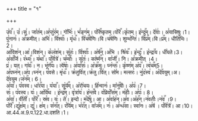 +++
title = "१"

+++


  
उ꣡प꣢꣯। उ꣣।सु꣢। जा꣣त꣢म्।अ꣣प्तु꣡र꣢म्। गो꣡भिः꣢। भं꣣ङ्ग꣢म्। प꣡रि꣢꣯ष्कृतम्।प꣡रि꣢꣯।कृ꣣तम्। इ꣡न्दु꣢꣯म्। दे꣣वाः꣢। अ꣣यासिषुः।1।  
पु꣣नानः꣢। अ꣣क्रमीत्। अभि꣢। वि꣡श्वाः꣢꣯। मृ꣡धः꣢꣯। वि꣡च꣢꣯र्षणिः।वि।च꣣र्षणिः। शुम्भ꣡न्ति꣢। वि꣡प्र꣢꣯म्।वि।प्र꣢꣯म्। धीति꣡भिः।2।  
आ꣣विश꣢न्।आ꣣।विश꣢न्। क꣣ल꣡श꣢म्। सु꣣तः꣢। वि꣡श्वाः꣢꣯। अ꣡र्ष꣢꣯न्।अ꣣भि । श्रि꣡यः꣢꣯। इ꣡न्दुः꣢꣯। इ꣡न्द्रा꣢꣯य। धी꣣यते।3।  
अ꣡स꣢꣯र्जि। र꣡थ्यः꣢꣯। य꣡था꣢꣯। प꣣वि꣡त्रे꣢। च꣣म्वोः꣢꣯ । सु꣣तः꣢। का꣡र्ष्म꣢꣯न्। वा꣣जी꣢। नि। अ꣣क्रमीत् ।4।  
प्र꣢। यत्। गा꣡वः꣢꣯। न। भू꣡र्ण꣢꣯यः। त्वे꣣षाः꣢। अ꣣या꣡सः꣢। अ꣡क्र꣢꣯मुः। घ्न꣡न्तः꣢꣯। कृ꣣ष्ण꣢म् अ꣡प꣢꣯। त्व꣡च꣢꣯म्5।  
अ꣣पघ्न꣢न्।अ꣣प।घ्न꣢न्। प꣣वसे। मृ꣡धः꣢꣯। क्र꣣तुवि꣢त्।क्र꣣तु।वि꣢त्। सो꣣म। मत्सरः꣢। नु꣣द꣡स्व꣢। अ꣡दे꣢꣯वयुम्।अ।दे꣣वयुम।ज꣡न꣢꣯म्। 6।  
अ꣣या꣢। प꣣वस्व। धा꣡र꣢꣯या। य꣡या꣢꣯। सू꣡र्य꣢꣯म्। अ꣡रो꣢चयः। हि꣣न्वानः꣢। मा꣡नु꣢꣯षीः। अ꣣पः꣢।7।  
सः꣢। प꣣वस्व। यः꣢। आ꣡वि꣢꣯थ । इ꣡न्द्र꣢꣯म्। वृ꣣त्रा꣡य꣢। ह꣡न्त꣢꣯वे। व꣣व्रिवाँ꣡स꣢म्। म꣣हीः꣢। अ꣣पः꣢। 8।  
अ꣣या꣢। वी꣣ती꣢। प꣡रि꣢꣯। स्र꣣व। यः꣢। ते꣣। इन्दो। म꣡दे꣢꣯षु। आ। अ꣣वा꣡ह꣢न्।अ꣣व।अ꣡ह꣢꣯न्।न꣣वतीः꣢।न꣡व꣢꣯ ।9।  
प꣡रि꣢꣯।द्यु꣣क्ष꣢म्। द्यु꣣। क्ष꣢म्। स꣡न꣢꣯त्। र꣣यि꣢म्। भ꣡र꣢꣯त्। वा꣡ज꣢꣯म्। नः꣣। अ꣡न्ध꣢꣯सा। स्वा꣣नः। अ꣣र्ष । प꣣वि꣡त्रे꣢। आ।10।
आ.44.अ.9.प.122.धा.दशति।1।  
